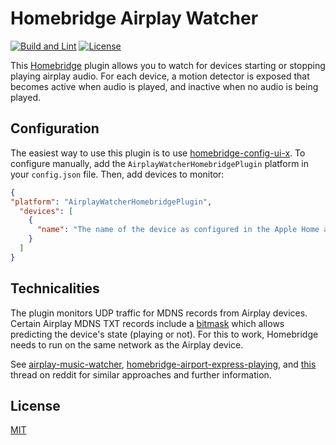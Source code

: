 # Homebridge Airplay Watcher
[![Build and Lint](https://github.com/paulHasselkuss/homebridge-airplay-watcher/actions/workflows/build.yml/badge.svg)](https://github.com/paulHasselkuss/homebridge-airplay-watcher/actions/workflows/build.yml)
[![License](https://img.shields.io/github/license/paulHasselkuss/homebridge-airplay-watcher)](LICENSE.md)

This [Homebridge](http://homebridge.io) plugin allows you to watch for devices starting or stopping playing airplay audio. For each device, a motion detector is exposed that becomes active when audio is played, and inactive when no audio is being played.

## Configuration
The easiest way to use this plugin is to use [homebridge-config-ui-x](https://github.com/homebridge/homebridge-config-ui-x). To configure manually, add the `AirplayWatcherHomebridgePlugin` platform in your `config.json` file. Then, add devices to monitor:

```JSON
{
"platform": "AirplayWatcherHomebridgePlugin",
  "devices": [
    {
      "name": "The name of the device as configured in the Apple Home app (case sensitive), e.g. 'MyAirportExpress'."
    }
  ]
}
```

## Technicalities
The plugin monitors UDP traffic for MDNS records from Airplay devices. Certain Airplay MDNS TXT records include a [bitmask](https://github.com/openairplay/airplay-spec/blob/master/src/status_flags.md) which allows predicting the device's state (playing or not). For this to work, Homebridge needs to run on the same network as the Airplay device.

See [airplay-music-watcher](https://github.com/scosman/airplay-music-watcher/), [homebridge-airport-express-playing](https://github.com/apexad/homebridge-airport-express-playing/tree/master), and [this](https://www.reddit.com/r/homebridge/comments/jxt9le/added_a_switch_in_homebridge_to_show_if_airport/) thread on reddit for similar approaches and further information.

## License
[MIT](LICENSE.md)

